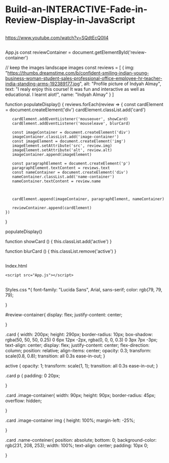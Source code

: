 # Build-an-INTERACTIVE-Fade-in-Review-Display-in-JavaScript

##
https://www.youtube.com/watch?v=SQdtEcQ0ll4

##
App.js 
const reviewContainer = document.getElementById('review-container')

// keep the images landscape images 
const reviews = [
    {
        img: "https://thumbs.dreamstime.com/b/confident-smiling-indian-young-business-woman-student-sales-professional-office-employee-hr-teacher-india-standing-arms-192389177.jpg",
        alt: "Profile picture of Indyah Almay",
        text: "I realy enjoy this course! It was fun and interactive as well as educational. I learnt alot!",
        name: "Indyah Almay"
    }
]

function populateDisplay() {
    reviews.forEach(review => {
       const cardElement = document.createElement('div')
       cardElement.classList.add('card')

       cardElement.addEventListener('mouseover', showCard)
       cardElement.addEventListener('mouseleave', blurCard)

       const imageContainer = document.createElement('div')
       imageContainer.classList.add('image-container')
       const imageElement = document.createElement('img')
       imageElement.setAttribute('src', review.img)
       imageElement.setAttribute('alt', review.alt)
       imageContainer.append(imageElement)

       const paragraphElement = document.createElement('p')
       paragraphElement.textContent = reviews.text 
       const nameContainer = document.createElement('div')
       nameContainer.classList.add('name-container')
       nameContainer.textContent = review.name



       cardElement.append(imageContainer, paragraphElement, nameContainer)

       reviewContainer.append(cardElement)
    })
}

populateDisplay()

function showCard () {
    this.classList.add('active')
}


function blurCard () {
    this.classList.remove('active')
}

##

Index.html
<!DOCTYPE html>
<html lang="en">
<head>
    <meta charset="UTF-8">
    <meta http-equiv="X-UA-Compatible" content="IE=edge">
    <meta name="viewport" content="width=device-width, initial-scale=1.0">
    <title>JS Review Display</title>
    <link rel="stylesheet" href="Styles.css">
</head>
<body>
    <div id="review-container"></div>

    <script src="App.js"></script>
</body>
</html>

##

Styles.css
*{
    font-family: "Lucida Sans", Arial, sans-serif;
    color: rgb(79, 79, 79);

}

#review-container{
    display: flex;
    justify-content: center;

}

.card {
    width: 200px;
    height: 290px;
    border-radius: 10px;
    box-shadow: rgba(50, 50, 50, 0.25) 0 6px 12px -2px, rgba(0, 0, 0, 0.3) 0 3px 7px -3px;
    text-align: center;
    display: flex;
    justify-content: center;
    flex-direction: column;
    position: relative;
    align-items: center;
    opacity: 0.3;
    transform: scale(0.8, 0.8);
    transition: all 0.3s ease-in-out;
}

active {
    opacity: 1;
    transform: scale(1, 1);
    transition: all 0.3s ease-in-out;
}

.card p {
    padding: 0 20px;

}

.card .image-container{
    width: 90px;
    height: 90px;
    border-radius: 45px;
    overflow: hidden;


}

.card .image-container img {
    height: 100%;
    margin-left: -25%;

}

.card .name-conteiner{
    position: absolute;
    bottom: 0;
    background-color: rgb(231, 208, 253);
    width: 100%;
    text-align: center;
    padding: 10px 0;

}
